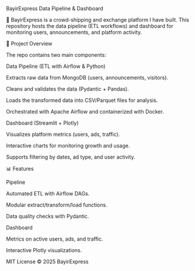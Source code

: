 BayirExpress Data Pipeline & Dashboard

🚀 BayirExpress is a crowd-shipping and exchange platform I have built.
This repository hosts the data pipeline (ETL workflows) and dashboard for monitoring users, announcements, and platform activity.

📌 Project Overview

The repo contains two main components:

Data Pipeline (ETL with Airflow & Python)

Extracts raw data from MongoDB (users, announcements, visitors).

Cleans and validates the data (Pydantic + Pandas).

Loads the transformed data into CSV/Parquet files for analysis.

Orchestrated with Apache Airflow and containerized with Docker.

Dashboard (Streamlit + Plotly)

Visualizes platform metrics (users, ads, traffic).

Interactive charts for monitoring growth and usage.

Supports filtering by dates, ad type, and user activity.


📊 Features

Pipeline

Automated ETL with Airflow DAGs.

Modular extract/transform/load functions.

Data quality checks with Pydantic.

Dashboard

Metrics on active users, ads, and traffic.

Interactive Plotly visualizations.



MIT License © 2025 BayirExpress

